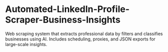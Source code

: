 # Automated-LinkedIn-Profile-Scraper-Business-Insights
Web scraping system that extracts professional data by filters and classifies businesses using AI. Includes scheduling, proxies, and JSON exports for large-scale insights.
